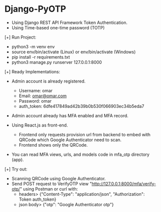 # Django-PyOTP

- Using Django REST API Framework Token Authentication.
- Using Time-based one-time password (TOTP)


[+] Run Project:
- python3 -m venv env
- source env/bin/activate (Linux) or env/bin/activate (Windows)
- pip install -r requirements.txt
- python3 manage.py runserver 127.0.0.1:8000

[+] Ready Implementations:
- Admin account is already registered.
  - Username: omar
  - Email: omar@omar.com
  - Password: omar
  - auth_token: 6dfe417849ad42b39b0b530f066903ec34b5eda7

- Admin account already has MFA enabled and MFA record.

- Using React.js as front-end.
  - Frontend only requests provision url from backend to embed with QRCode which Google Authenticator need to scan.
  - Frontend shows only the QRCode.

- You can read MFA views, urls, and models code in mfa_otp directory (app).

[+] Try out:
- Scanning QRCode using Google Authenticator.
- Send POST request to VerifyOTP view "http://127.0.0.1:8000/mfa/verify-otp/"
using Postman or curl with:
  - headers> {"Content-Type": "application/json", "Authorization": Token auth_token}
  - json body> {"otp": "Google Authenticator otp"}
